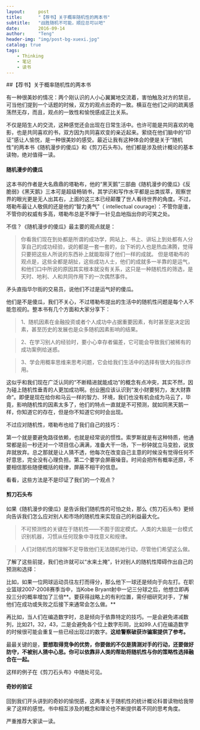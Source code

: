 ```yaml
---
layout:     post
title:      "【荐书】关于概率随机性的两本书"
subtitle:   "战胜随机不可能，顺应总可以吧"
date:       2016-09-14
author:     "Teng"
header-img: "img/post-bg-xuexi.jpg"
catalog: true
tags:
    - Thinking
    - 笔记
    - 读书
---
```


##【荐书】关于概率随机性的两本书


有一种很美妙的情况：两个刚认识的人小心翼翼地交流着，害怕触及对方的禁忌，可当他们提到一个话题的时候，双方的观点出奇的一致。横亘在他们之间的疏离感荡然无存，而且，观点的一致性和愉悦感成正比关系。

不仅是陌生人的交流，这种感觉还会出现在日常生活中。也许可能是共同喜欢的电影，也是共同喜欢的书，双方因为共同喜欢变的亲近起来。萦绕在他们脑中的“印证”感让人愉悦，是一种很美妙的感受。最近让我有这种体会的便是关于“随机性”的两本书《随机漫步的傻瓜》和《剪刀石头布》。他们都是涉及统计概论的基本读物，绝对值得一读。

#### 随机漫步的傻瓜

这本书的作者是大名鼎鼎的塔勒布，他的“黑天鹅”三部曲《随机漫步的傻瓜》《反脆弱》《黑天鹅》三本可是超级畅销书，其学识和写作水平都是出类拔萃，观察世界的眼光更是无人出其右，上面的这三本已经颠覆了世人看待世界的角度。不过，塔勒布最让人敬佩的还是他的“智力勇气”（ intellectual courage）：不管你是谁，不管你的权威有多高，塔勒布总是不惮于一针见血地指出你的可笑之处。

不信？《随机漫步的傻瓜》最主要的观点就是：

> 你看我们现在到处都是所谓的成功学，网站上、书上、讲坛上到处都有人分享自己的成功经验，说的都是一套一套的，台下听的人也是热血沸腾，觉得只要把这些人所说的东西补上就能取得了他们一样的成就。 但是塔勒布的观点是，这些全都是胡扯，这些成功人士，他们的成就多一半靠的是运气，和他们口中所说的原因其实根本就没有关系，这只是一种随机性的筛选，是天时、地利、人和共同作用下的一次偶然事件。

矛头直指华尔街的交易员，说他们不过是运气好的傻瓜。

他们是不是傻瓜，我们不关心，不过塔勒布提出的生活中的随机性问题是每个人不能忽视的。整本书有几个方面和大家分享下：

> 1、随机因素在金融投资或者个人成功中占据重要因素，有时甚至是决定因素，甚至历史的发展也是众多随机因素影响的结果。

> 2、在学习别人的经验时，要小心幸存者偏差，它可能会导致我们被稀有的成功案例给迷惑。

> 3、学会用概率思维来思考问题，它会给我们生活中的选择有很大的指示作用。

这似乎和我们现在广泛认同的“不断精进就能成功”的概念有点冲突，其实不然，因为碰上随机性垂青的人更加成功啊。创业圈应该认识到“发小财要努力，发大财靠命”。即便是现在给你和马云一样的智力、环境，我们也没有机会成为马云了，毕竟，影响随机性的因素太多了，他们的特点一直就是不可预测，就如同黑天鹅一样，你知道它的存在，但是你不知道它何时会出现。

不过应对随机性，塔勒布也给了我们自己的技巧：

第一个就是要避免路径依赖，也就是经常说的惯性。索罗斯就是有这种特质，他通常都是前一秒还对一个项目信心满满，准备大干一场，下一秒钟就立马变脸，说放弃就放弃。总之那就是让人猜不透，他每次在改变自己主意的时候没有觉得任何不好意思，完全没有心理负担。第二个要学会屏蔽噪音。时间会把所有概率还原，不要相信那些随便概括的规律，屏蔽不相干的信息。

看看，这些方法是不是印证了我们的一个观点？

#### 剪刀石头布

如果《随机漫步的傻瓜》是告诉我们随机性的可怕之处，那么《剪刀石头布》更倾向告诉我们怎么应对别人和市场的随机性来实现自己的利益最大化。

> 不可预测性的关键在于随机性——不囿于固定模式。人类的大脑是一台模式识别机器，习惯从任何现象中寻找意义和规律。

> 人们对随机性的理解不足导致他们无法随机地行动，尽管他们希望这么做。

了解了这些前提，我们也许就可以“水来土掩”，针对别人的随机性障碍作出自己的预测和选择：

比如，如果一位网球运动员往左打而得分，那么他下一球还是倾向于向左打。在职业篮球2007-2008赛季当中，当Kobe Bryant射中一记三分球之后，他想立即再投三分的概率增加了三倍**。要获得战略上的有利位置，需仔细研究对手，了解他们在成功或失败之后接下来通常会怎么做。**

再比如，当人们在编造数字时，总是倾向于依靠特定的技巧。一是会避免递减数列，比如21，32，43，二是会避免各个位上数字形同，比如99.人们在编造数字的时候很可能会重复一些已经出现过的数字。**这给警察破获诈骗案提供了参考。**


最最关键的是，**要想取得竞争的优势，你要做的不仅是猜测对手的行动，还要做好防守，不被别人猜中心思。你可以依靠非人类的帮助将随机性与你的策略性选择融合在一起。**

这样的例子在《剪刀石头布》中随处可见。


#### 奇妙的验证

回到我们开头讲到的奇妙的愉悦感，这两本关于随机性的统计概论科普读物给我带来了这样的感觉。书中相互涉及的概念和理论也不断提供着不同的思考角度。

严重推荐大家读一读。

